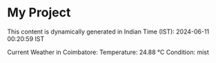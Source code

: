 # My Project

This content is dynamically generated in Indian Time (IST): 2024-06-11 00:20:59 IST


Current Weather in Coimbatore:
Temperature: 24.88 °C
Condition: mist
